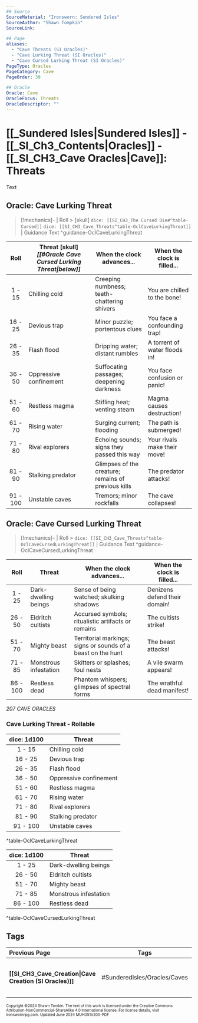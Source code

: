 ```yaml
---
## Source
SourceMaterial: "Ironsworn: Sundered Isles"
SourceAuthor: "Shawn Tompkin"
SourceLink: 

## Page
aliases: 
  - "Cave Threats (SI Oracles)"
  - "Cave Lurking Threat (SI Oracles)"
  - "Cave Cursed Lurking Threat (SI Oracles)"
PageType: Oracles
PageCategory: Cave
PageOrder: 39

## Oracle
Oracle: Cave
OracleFocus: Threats
OracleDescriptor: ""
---
```

# [[_Sundered Isles|Sundered Isles]] - [[_SI_Ch3_Contents|Oracles]] - [[_SI_CH3_Cave Oracles|Cave]]: Threats
Text

## Oracle: Cave Lurking Threat
> [!mechanics]- | Roll > [skull] `dice: [[SI_CH3_The Cursed Die#^table-Cursed]]` `dice: [[SI_CH3_Cave_Threats^table-OclCaveLurkingThreat]]` | Guidance
> Text ^guidance-OclCaveLurkingThreat

| Roll | Threat [skull] _[[#Oracle Cave Cursed Lurking Threat\|below]]_ | When the clock advances... | When the clock is filled... |
| :---: | --- | --- | --- |
| 1 - 15 | Chilling cold | Creeping numbness; teeth- chattering shivers | You are chilled to the bone! |
| 16 - 25 | Devious trap | Minor puzzle; portentous clues | You face a confounding trap! |
| 26 - 35 | Flash flood | Dripping water; distant rumbles | A torrent of water floods in! |
| 36 - 50 | Oppressive confinement | Suffocating passages; deepening darkness | You face confusion or panic! |
| 51 - 60 | Restless magma | Stifling heat; venting steam | Magma causes destruction! |
| 61 - 70 | Rising water | Surging current; flooding | The path is submerged! |
| 71 - 80 | Rival explorers | Echoing sounds; signs they passed this way | Your rivals make their move! |
| 81 - 90 | Stalking predator | Glimpses of the creature; remains of previous kills | The predator attacks! |
| 91 - 100 | Unstable caves | Tremors; minor rockfalls | The cave collapses! |

## Oracle: Cave Cursed Lurking Threat
> [!mechanics]- | Roll > `dice: [[SI_CH3_Cave_Threats^table-OclCaveCursedLurkingThreat]]` | Guidance
> Text ^guidance-OclCaveCursedLurkingThreat

| Roll | Threat | When the clock advances... | When the clock is filled... |
| :---: | --- | --- | --- |
| 1 - 25 | Dark-dwelling beings | Sense of being watched; skulking shadows | Denizens defend their domain! |
| 26 - 50 | Eldritch cultists | Accursed symbols; ritualistic artifacts or remains | The cultists strike! |
| 51 - 70 | Mighty beast | Territorial markings; signs or sounds of a beast on the hunt | The beast attacks! |
| 71 - 85 | Monstrous infestation | Skitters or splashes; foul nests | A vile swarm appears! |
| 86 - 100 | Restless dead | Phantom whispers; glimpses of spectral forms | The wrathful dead manifest! |

*207 CAVE ORACLES*

### Cave Lurking Threat - Rollable

| dice: 1d100 | Threat |
|:---:| --- |
| 1 - 15 | Chilling cold |
| 16 - 25 | Devious trap |
| 26 - 35 | Flash flood |
| 36 - 50 | Oppressive confinement |
| 51 - 60 | Restless magma |
| 61 - 70 | Rising water |
| 71 - 80 | Rival explorers |
| 81 - 90 | Stalking predator |
| 91 - 100 | Unstable caves |
^table-OclCaveLurkingThreat

| dice: 1d100 | Threat |
|:---:| --- |
| 1 - 25 | Dark-dwelling beings |
| 26 - 50 | Eldritch cultists |
| 51 - 70 | Mighty beast |
| 71 - 85 | Monstrous infestation |
| 86 - 100 | Restless dead |
^table-OclCaveCursedLurkingThreat


## Tags

| Previous Page | Tags | Next Page |
| :--- | :---: | ---: |
| **[[SI_CH3_Cave_Creation\|Cave Creation (SI Oracles)]]** | #SunderedIsles/Oracles/Caves | **[[SI_CH3_Sea Cave Details\|Sea Cave Details (SI Oracles)]]** |

<font size=-2>Copyright ©2024 Shawn Tomkin. The text of this work is licensed under the Creative Commons Attribution-NonCommercial-ShareAlike 4.0 International license. For license details, visit ironswornrpg.com. Updated June 2024 MUH051V200-PDF</font>